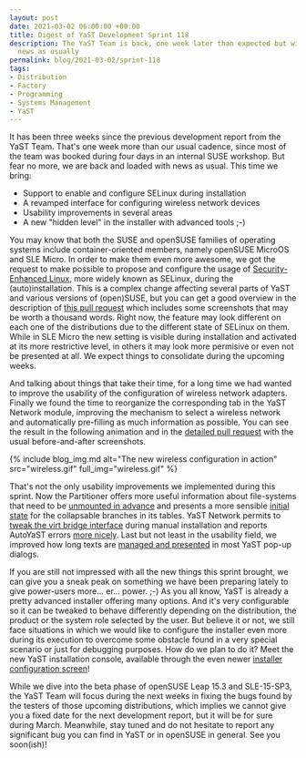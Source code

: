 ```yaml
---
layout: post
date: 2021-03-02 06:00:00 +00:00
title: Digest of YaST Development Sprint 118
description: The YaST Team is back, one week later than expected but with as many exciting
  news as usually
permalink: blog/2021-03-02/sprint-118
tags:
- Distribution
- Factory
- Programming
- Systems Management
- YaST
---
```


It has been three weeks since the previous development report from the YaST Team. That's one week
more than our usual cadence, since most of the team was booked during four days in an internal SUSE
workshop. But fear no more, we are back and loaded with news as usual. This time we bring:

  - Support to enable and configure SELinux during installation
  - A revamped interface for configuring wireless network devices
  - Usability improvements in several areas
  - A new "hidden level" in the installer with advanced tools ;-)

You may know that both the SUSE and openSUSE families of operating systems include container-oriented
members, namely openSUSE MicroOS and SLE Micro. In order to make them even more awesome, we got
the request to make possible to propose and configure the usage of [Security-Enhanced
Linux](https://en.wikipedia.org/wiki/Security-Enhanced_Linux), more widely known as SELinux, during the
(auto)installation. This is a complex change affecting several parts of YaST and various versions
of (open)SUSE, but you can get a good overview in the description of [this pull
request](https://github.com/yast/yast-installation/pull/906) which includes some screenshots that
may be worth a thousand words. Right now, the feature may look different on each one of the
distributions due to the different state of SELinux on them. While in SLE Micro the new setting is
visible during installation and activated at its more restrictive level, in others it may look more
permisive or even not be presented at all. We expect things to consolidate during the upcoming
weeks.

And talking about things that take their time, for a long time we had wanted to improve the
usability of the configuration of wireless network adapters. Finally we found the time to reorganize
the corresponding tab in the YaST Network module, improving the mechanism to select a wireless
network and automatically pre-filling as much information as possible. You can see the result in the
following animation and in the [detailed pull request](https://github.com/yast/yast-network/pull/1164)
with the usual before-and-after screenshots.

{% include blog_img.md alt="The new wireless configuration in action"
src="wireless.gif" full_img="wireless.gif" %}

That's not the only usability improvements we implemented during this sprint. Now the Partitioner
offers more useful information about file-systems that need to be [unmounted in
advance](https://github.com/yast/yast-storage-ng/pull/1204) and presents a more sensible [initial
state](https://github.com/yast/yast-storage-ng/pull/1207) for the collapsable branches in its
tables. YaST Network permits to [tweak the virt bridge
interface](https://github.com/yast/yast-network/pull/1137) during manual installation and reports
AutoYaST errors [more nicely](https://github.com/yast/yast-network/pull/1166). Last but not least in
the usability field, we improved how long texts are [managed and
presented](https://github.com/yast/yast-yast2/pull/1122) in most YaST pop-up dialogs.

If you are still not impressed with all the new things this sprint brought, we can give you a
sneak peak on something we have been preparing lately to give power-users more... er... power. ;-)
As you all know, YaST is already a pretty advanced installer offering many options. And it's very
configurable so it can be tweaked to behave differently depending on the distribution, the product
or the system role selected by the user. But believe it or not, we still face situations in which we
would like to configure the installer even more during its execution to overcome some obstacle found
in a very special scenario or just for debugging purposes. How do we plan to do it? Meet the new
YaST installation console, available through the even newer [installer configuration
screen](https://github.com/yast/yast-installation/pull/905)!

While we dive into the beta phase of openSUSE Leap 15.3 and SLE-15-SP3, the YaST Team will focus
during the next weeks in fixing the bugs found by the testers of those upcoming distributions, which
implies we cannot give you a fixed date for the next development report, but it will be for sure
during March. Meanwhile, stay tuned and do not hesitate to report any significant bug you can find
in YaST or in openSUSE in general. See you soon(ish)!
